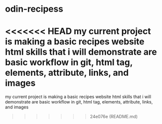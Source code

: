 # odin-recipess
<<<<<<< HEAD
my current project is making a basic recipes website
html skills that i will demonstrate are basic workflow in git, html tag, elements, attribute, links, and images
=======
my current project is making a basic recipes website html skills that i will demonstrate are basic workflow in git, html tag, elements, attribute, links, and images
>>>>>>> 24e076e (README.md)
